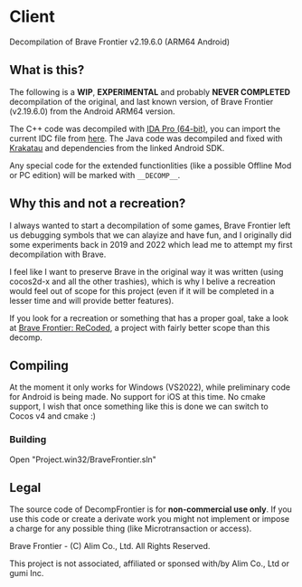 # Client
Decompilation of Brave Frontier v2.19.6.0 (ARM64 Android)

## What is this?
The following is a **WIP**, **EXPERIMENTAL** and probably **NEVER COMPLETED** decompilation of the original, and last known version, of Brave Frontier (v2.19.6.0) from the Android ARM64 version.

The C++ code was decompiled with [IDA Pro (64-bit)](https://hex-rays.com/), you can import the current IDC file from [here](https://github.com/decompfrontier/idaidc).
The Java code was decompiled and fixed with [Krakatau](https://github.com/Storyyeller/Krakatau) and dependencies from the linked Android SDK.

Any special code for the extended functionlities (like a possible Offline Mod or PC edition) will be marked with `__DECOMP__`.

## Why this and not a recreation?
I always wanted to start a decompilation of some games, Brave Frontier left us debugging symbols that we can alayize and have fun,
and I originally did some experiments back in 2019 and 2022 which lead me to attempt my first decompilation with Brave.

I feel like I want to preserve Brave in the original way it was written (using cocos2d-x and all the other trashies), which is why
I belive a recreation would feel out of scope for this project (even if it will be completed in a lesser time and will provide
better features).

If you look for a recreation or something that has a proper goal, take a 
look at [Brave Frontier: ReCoded](https://twitter.com/BFRecoded), a project with fairly better scope than this decomp.

## Compiling
At the moment it only works for Windows (VS2022), while preliminary code for Android is being made. No support for iOS at this time.
No cmake support, I wish that once something like this is done we can switch to Cocos v4 and cmake :)

### Building
Open "Project.win32/BraveFrontier.sln"

## Legal
The source code of DecompFrontier is for **non-commercial use only**. If you use this code or create a derivate work you might not
implement or impose a charge for any possible thing (like Microtransaction or access).

Brave Frontier - (C) Alim Co., Ltd. All Rights Reserved.

This project is not associated, affiliated or sponsed with/by Alim Co., Ltd or gumi Inc.
